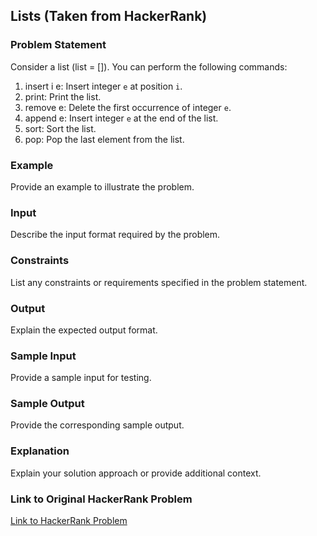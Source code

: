 ## Lists (Taken from HackerRank)

### Problem Statement

Consider a list (list = []). You can perform the following commands:

1. insert i e: Insert integer `e` at position `i`.
2. print: Print the list.
3. remove e: Delete the first occurrence of integer `e`.
4. append e: Insert integer `e` at the end of the list.
5. sort: Sort the list.
6. pop: Pop the last element from the list.

### Example

Provide an example to illustrate the problem.

### Input

Describe the input format required by the problem.

### Constraints

List any constraints or requirements specified in the problem statement.

### Output

Explain the expected output format.

### Sample Input

Provide a sample input for testing.

### Sample Output

Provide the corresponding sample output.

### Explanation

Explain your solution approach or provide additional context.

### Link to Original HackerRank Problem

[Link to HackerRank Problem](https://www.hackerrank.com/problem)
